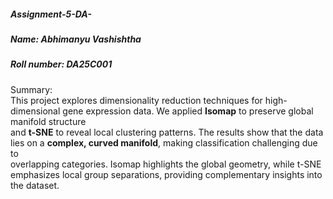 ##### Assignment-5-DA-  
##### Name: Abhimanyu Vashishtha
##### Roll number: DA25C001

Summary:  
This project explores dimensionality reduction techniques for high-dimensional gene expression data. We applied **Isomap** to preserve global manifold structure   
and **t-SNE** to reveal local clustering patterns. The results show that the data lies on a **complex, curved manifold**, making classification challenging due to   
overlapping categories. Isomap highlights the global geometry, while t-SNE emphasizes local group separations, providing complementary insights into the dataset.  







